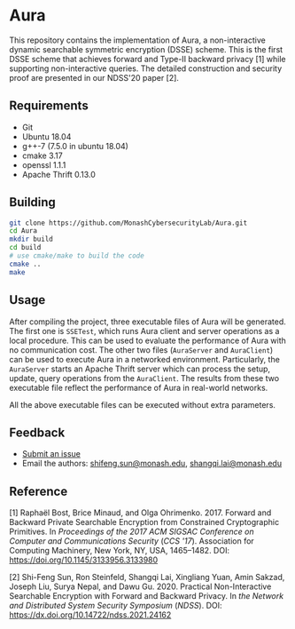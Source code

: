 # Aura

This repository contains the implementation of Aura, a non-interactive dynamic searchable symmetric encryption (DSSE) scheme. This is the first DSSE scheme that achieves forward and Type-II backward privacy [1] while supporting non-interactive queries. The detailed construction and security proof are presented in our NDSS'20 paper [2].



## Requirements

* Git
* Ubuntu 18.04
* g++-7 (7.5.0 in ubuntu 18.04)
* cmake 3.17
* openssl 1.1.1
* Apache Thrift 0.13.0



## Building

```bash
git clone https://github.com/MonashCybersecurityLab/Aura.git
cd Aura
mkdir build
cd build
# use cmake/make to build the code
cmake ..
make
```



## Usage

After compiling the project, three executable files of Aura will be generated. The first one is `SSETest`, which runs Aura client and server operations as a local procedure. This can be used to evaluate the performance of Aura with no communication cost. The other two files (`AuraServer` and `AuraClient`)  can be used to execute Aura in a networked environment. Particularly, the `AuraServer` starts an Apache Thrift server which can process the setup, update, query operations from the `AuraClient`. The results from these two executable file reflect the performance of Aura in real-world networks.

All the above executable files can be executed without extra parameters.



## Feedback

- [Submit an issue](https://github.com/shangqimonash/Aura/issues/new)
- Email the authors: shifeng.sun@monash.edu, shangqi.lai@monash.edu



## Reference

[1] Raphaël Bost, Brice Minaud, and Olga Ohrimenko. 2017. Forward and Backward Private Searchable Encryption from Constrained Cryptographic Primitives. In *Proceedings of the 2017 ACM SIGSAC Conference on Computer and Communications Security* (*CCS '17*). Association for Computing Machinery, New York, NY, USA, 1465–1482. DOI: https://doi.org/10.1145/3133956.3133980

[2] Shi-Feng Sun, Ron Steinfeld, Shangqi Lai, Xingliang Yuan, Amin Sakzad, Joseph Liu, Surya Nepal, and Dawu Gu. 2020. Practical Non-Interactive Searchable Encryption with Forward and Backward Privacy. In *the Network and Distributed System Security Symposium* (*NDSS*). DOI: https://dx.doi.org/10.14722/ndss.2021.24162



